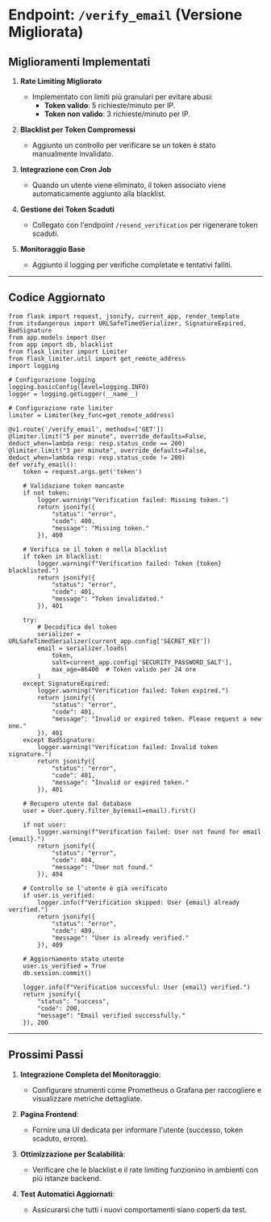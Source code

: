 # Endpoint: `/verify_email` (Versione Migliorata)

## Miglioramenti Implementati

1. **Rate Limiting Migliorato**
   - Implementato con limiti più granulari per evitare abusi:
     - **Token valido**: 5 richieste/minuto per IP.
     - **Token non valido**: 3 richieste/minuto per IP.

2. **Blacklist per Token Compromessi**
   - Aggiunto un controllo per verificare se un token è stato manualmente invalidato.

3. **Integrazione con Cron Job**
   - Quando un utente viene eliminato, il token associato viene automaticamente aggiunto alla blacklist.

4. **Gestione dei Token Scaduti**
   - Collegato con l'endpoint `/resend_verification` per rigenerare token scaduti.

5. **Monitoraggio Base**
   - Aggiunto il logging per verifiche completate e tentativi falliti.

---

## Codice Aggiornato

```
from flask import request, jsonify, current_app, render_template
from itsdangerous import URLSafeTimedSerializer, SignatureExpired, BadSignature
from app.models import User
from app import db, blacklist
from flask_limiter import Limiter
from flask_limiter.util import get_remote_address
import logging

# Configurazione logging
logging.basicConfig(level=logging.INFO)
logger = logging.getLogger(__name__)

# Configurazione rate limiter
limiter = Limiter(key_func=get_remote_address)

@v1.route('/verify_email', methods=['GET'])
@limiter.limit("5 per minute", override_defaults=False, deduct_when=lambda resp: resp.status_code == 200)
@limiter.limit("3 per minute", override_defaults=False, deduct_when=lambda resp: resp.status_code != 200)
def verify_email():
    token = request.args.get('token')

    # Validazione token mancante
    if not token:
        logger.warning("Verification failed: Missing token.")
        return jsonify({
            "status": "error",
            "code": 400,
            "message": "Missing token."
        }), 400

    # Verifica se il token è nella blacklist
    if token in blacklist:
        logger.warning(f"Verification failed: Token {token} blacklisted.")
        return jsonify({
            "status": "error",
            "code": 401,
            "message": "Token invalidated."
        }), 401

    try:
        # Decodifica del token
        serializer = URLSafeTimedSerializer(current_app.config['SECRET_KEY'])
        email = serializer.loads(
            token,
            salt=current_app.config['SECURITY_PASSWORD_SALT'],
            max_age=86400  # Token valido per 24 ore
        )
    except SignatureExpired:
        logger.warning("Verification failed: Token expired.")
        return jsonify({
            "status": "error",
            "code": 401,
            "message": "Invalid or expired token. Please request a new one."
        }), 401
    except BadSignature:
        logger.warning("Verification failed: Invalid token signature.")
        return jsonify({
            "status": "error",
            "code": 401,
            "message": "Invalid or expired token."
        }), 401

    # Recupero utente dal database
    user = User.query.filter_by(email=email).first()

    if not user:
        logger.warning(f"Verification failed: User not found for email {email}.")
        return jsonify({
            "status": "error",
            "code": 404,
            "message": "User not found."
        }), 404

    # Controllo se l'utente è già verificato
    if user.is_verified:
        logger.info(f"Verification skipped: User {email} already verified.")
        return jsonify({
            "status": "error",
            "code": 409,
            "message": "User is already verified."
        }), 409

    # Aggiornamento stato utente
    user.is_verified = True
    db.session.commit()

    logger.info(f"Verification successful: User {email} verified.")
    return jsonify({
        "status": "success",
        "code": 200,
        "message": "Email verified successfully."
    }), 200
```

---

## Prossimi Passi
1. **Integrazione Completa del Monitoraggio**:
   - Configurare strumenti come Prometheus o Grafana per raccogliere e visualizzare metriche dettagliate.

2. **Pagina Frontend**:
   - Fornire una UI dedicata per informare l'utente (successo, token scaduto, errore).

3. **Ottimizzazione per Scalabilità**:
   - Verificare che le blacklist e il rate limiting funzionino in ambienti con più istanze backend.

4. **Test Automatici Aggiornati**:
   - Assicurarsi che tutti i nuovi comportamenti siano coperti da test.
